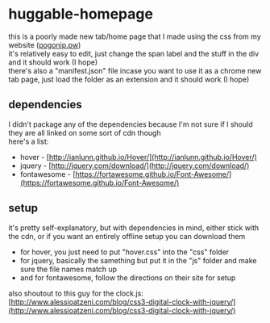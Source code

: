huggable-homepage
=================
this is a poorly made new tab/home page that I made using the css from my website ([pogonip.pw](pogonip.pw))  
it's relatively easy to edit, just change the span label and the stuff in the div and it should work (I hope)  
there's also a "manifest.json" file incase you want to use it as a chrome new tab page, just load the folder as an extension and it should work (I hope)  
  
dependencies
------------
I didn't package any of the dependencies because I'm not sure if I should  
they are all linked on some sort of cdn though  
here's a list:
+ hover - [http://ianlunn.github.io/Hover/](http://ianlunn.github.io/Hover/)
+ jquery - [http://jquery.com/download/](http://jquery.com/download/)
+ fontawesome - [https://fortawesome.github.io/Font-Awesome/](https://fortawesome.github.io/Font-Awesome/)  

setup
-----
it's pretty self-explanatory, but with dependencies in mind, either stick with the cdn, or if you want an entirely offline setup you can download them  

+ for hover, you just need to put "hover.css" into the "css" folder
+ for jquery, basically the samething but put it in the "js" folder and make sure the file names match up
+ and for fontawesome, follow the directions on their site for setup  

also shoutout to this guy for the clock.js: [http://www.alessioatzeni.com/blog/css3-digital-clock-with-jquery/](http://www.alessioatzeni.com/blog/css3-digital-clock-with-jquery/)
